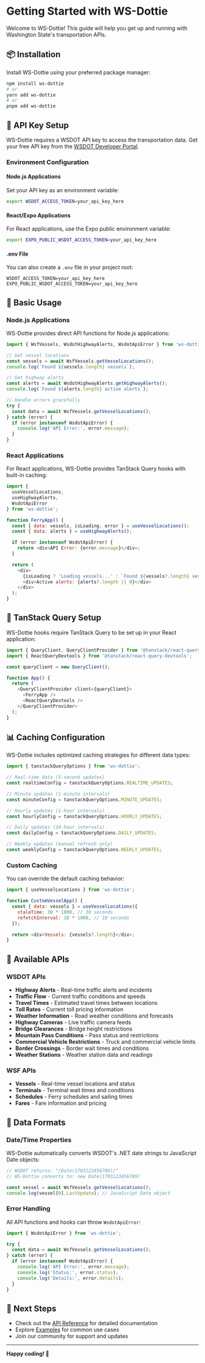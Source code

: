 # Getting Started with WS-Dottie

Welcome to WS-Dottie! This guide will help you get up and running with Washington State's transportation APIs.

## 📦 Installation

Install WS-Dottie using your preferred package manager:

```bash
npm install ws-dottie
# or
yarn add ws-dottie
# or
pnpm add ws-dottie
```

## 🔑 API Key Setup

WS-Dottie requires a WSDOT API key to access the transportation data. Get your free API key from the [WSDOT Developer Portal](https://wsdot.wa.gov/developers/api-access).

### Environment Configuration

#### Node.js Applications
Set your API key as an environment variable:

```bash
export WSDOT_ACCESS_TOKEN=your_api_key_here
```

#### React/Expo Applications
For React applications, use the Expo public environment variable:

```bash
export EXPO_PUBLIC_WSDOT_ACCESS_TOKEN=your_api_key_here
```

#### .env File
You can also create a `.env` file in your project root:

```env
WSDOT_ACCESS_TOKEN=your_api_key_here
EXPO_PUBLIC_WSDOT_ACCESS_TOKEN=your_api_key_here
```

## 🚀 Basic Usage

### Node.js Applications

WS-Dottie provides direct API functions for Node.js applications:

```javascript
import { WsfVessels, WsdotHighwayAlerts, WsdotApiError } from 'ws-dottie';

// Get vessel locations
const vessels = await WsfVessels.getVesselLocations();
console.log(`Found ${vessels.length} vessels`);

// Get highway alerts
const alerts = await WsdotHighwayAlerts.getHighwayAlerts();
console.log(`Found ${alerts.length} active alerts`);

// Handle errors gracefully
try {
  const data = await WsfVessels.getVesselLocations();
} catch (error) {
  if (error instanceof WsdotApiError) {
    console.log('API Error:', error.message);
  }
}
```

### React Applications

For React applications, WS-Dottie provides TanStack Query hooks with built-in caching:

```javascript
import { 
  useVesselLocations, 
  useHighwayAlerts, 
  WsdotApiError 
} from 'ws-dottie';

function FerryApp() {
  const { data: vessels, isLoading, error } = useVesselLocations();
  const { data: alerts } = useHighwayAlerts();

  if (error instanceof WsdotApiError) {
    return <div>API Error: {error.message}</div>;
  }

  return (
    <div>
      {isLoading ? 'Loading vessels...' : `Found ${vessels?.length} vessels`}
      <div>Active alerts: {alerts?.length || 0}</div>
    </div>
  );
}
```

## 🔧 TanStack Query Setup

WS-Dottie hooks require TanStack Query to be set up in your React application:

```javascript
import { QueryClient, QueryClientProvider } from '@tanstack/react-query';
import { ReactQueryDevtools } from '@tanstack/react-query-devtools';

const queryClient = new QueryClient();

function App() {
  return (
    <QueryClientProvider client={queryClient}>
      <FerryApp />
      <ReactQueryDevtools />
    </QueryClientProvider>
  );
}
```

## 📊 Caching Configuration

WS-Dottie includes optimized caching strategies for different data types:

```javascript
import { tanstackQueryOptions } from 'ws-dottie';

// Real-time data (5-second updates)
const realtimeConfig = tanstackQueryOptions.REALTIME_UPDATES;

// Minute updates (1-minute intervals)
const minuteConfig = tanstackQueryOptions.MINUTE_UPDATES;

// Hourly updates (1-hour intervals)
const hourlyConfig = tanstackQueryOptions.HOURLY_UPDATES;

// Daily updates (24-hour intervals)
const dailyConfig = tanstackQueryOptions.DAILY_UPDATES;

// Weekly updates (manual refresh only)
const weeklyConfig = tanstackQueryOptions.WEEKLY_UPDATES;
```

### Custom Caching

You can override the default caching behavior:

```javascript
import { useVesselLocations } from 'ws-dottie';

function CustomVesselApp() {
  const { data: vessels } = useVesselLocations({
    staleTime: 30 * 1000, // 30 seconds
    refetchInterval: 10 * 1000, // 10 seconds
  });

  return <div>Vessels: {vessels?.length}</div>;
}
```

## 🎯 Available APIs

### WSDOT APIs
- **Highway Alerts** - Real-time traffic alerts and incidents
- **Traffic Flow** - Current traffic conditions and speeds
- **Travel Times** - Estimated travel times between locations
- **Toll Rates** - Current toll pricing information
- **Weather Information** - Road weather conditions and forecasts
- **Highway Cameras** - Live traffic camera feeds
- **Bridge Clearances** - Bridge height restrictions
- **Mountain Pass Conditions** - Pass status and restrictions
- **Commercial Vehicle Restrictions** - Truck and commercial vehicle limits
- **Border Crossings** - Border wait times and conditions
- **Weather Stations** - Weather station data and readings

### WSF APIs
- **Vessels** - Real-time vessel locations and status
- **Terminals** - Terminal wait times and conditions
- **Schedules** - Ferry schedules and sailing times
- **Fares** - Fare information and pricing

## 🔄 Data Formats

### Date/Time Properties
WS-Dottie automatically converts WSDOT's .NET date strings to JavaScript Date objects:

```javascript
// WSDOT returns: "/Date(1703123456789)/"
// WS-Dottie converts to: new Date(1703123456789)

const vessel = await WsfVessels.getVesselLocations();
console.log(vessel[0].LastUpdate); // JavaScript Date object
```

### Error Handling
All API functions and hooks can throw `WsdotApiError`:

```javascript
import { WsdotApiError } from 'ws-dottie';

try {
  const data = await WsfVessels.getVesselLocations();
} catch (error) {
  if (error instanceof WsdotApiError) {
    console.log('API Error:', error.message);
    console.log('Status:', error.status);
    console.log('Details:', error.details);
  }
}
```

## 🚀 Next Steps

- Check out the [API Reference](./API-REFERENCE.md) for detailed documentation
- Explore [Examples](./EXAMPLES.md) for common use cases
- Join our community for support and updates

---

**Happy coding! 🚢** 